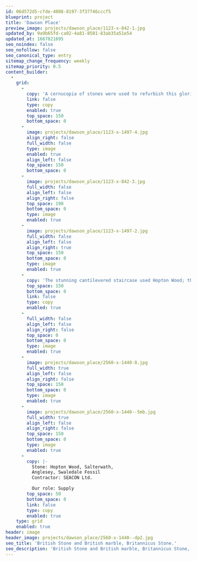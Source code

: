 ```yaml
---
id: 06d572d5-cfde-4008-8197-3f37746cccf5
blueprint: project
title: 'Dawson Place'
preview_image: projects/dawson_place/1123-x-842-1.jpg
updated_by: 9a9b65fd-ca02-4a81-8501-83ab35a51e54
updated_at: 1667821695
seo_noindex: false
seo_nofollow: false
seo_canonical_type: entry
sitemap_change_frequency: weekly
sitemap_priority: 0.5
content_builder:
  -
    grid:
      -
        copy: 'A cornucopia of stones were used to refurbish this glorious 4-storey stucco fronted house in central London.'
        link: false
        type: copy
        enabled: true
        top_space: 150
        bottom_space: 0
      -
        image: projects/dawson_place/1123-x-1497-4.jpg
        align_right: false
        full_width: false
        type: image
        enabled: true
        align_left: false
        top_space: 150
        bottom_space: 0
      -
        image: projects/dawson_place/1123-x-842-3.jpg
        full_width: false
        align_left: false
        align_right: false
        top_space: 190
        bottom_space: 0
        type: image
        enabled: true
      -
        image: projects/dawson_place/1123-x-1497-2.jpg
        full_width: false
        align_left: false
        align_right: true
        top_space: 150
        bottom_space: 0
        type: image
        enabled: true
      -
        copy: 'The stunning cantilevered staircase used Hopton Wood; the entrance hall''s chequerboard floor was in contrasting Hopton and Salterwath as were the bespoke fireplaces; the master bathroom floor used Anglesey, whilst the vanity units were Swaledale.'
        top_space: 150
        bottom_space: 0
        link: false
        type: copy
        enabled: true
      -
        full_width: false
        align_left: false
        align_right: false
        top_space: 0
        bottom_space: 0
        type: image
        enabled: true
      -
        image: projects/dawson_place/2560-x-1440-8.jpg
        full_width: true
        align_left: false
        align_right: false
        top_space: 150
        bottom_space: 0
        type: image
        enabled: true
      -
        image: projects/dawson_place/2560-x-1440--5mb.jpg
        full_width: true
        align_left: false
        align_right: false
        top_space: 150
        bottom_space: 0
        type: image
        enabled: true
      -
        copy: |-
          Stone: Hopton Wood, Salterwath, 
          Anglesey, Swaledale Fossil
          Contractor: SEACON Ltd.

          Our role: Supply
        top_space: 50
        bottom_space: 0
        link: false
        type: copy
        enabled: true
    type: grid
    enabled: true
header: image
header_image: projects/dawson_place/2560-x-1440--dp2.jpg
seo_title: 'British Stone and British marble, Britannicus Stone.'
seo_description: 'British Stone and British marble, Britannicus Stone, The Shining Stones of Britain. British polished stone. Hopton Wood. Stanhope black, Stanhope Phamp.'
---
```

